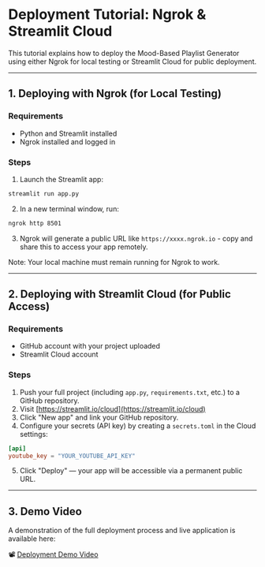 # Deployment Tutorial: Ngrok & Streamlit Cloud

This tutorial explains how to deploy the Mood-Based Playlist Generator using either Ngrok for local testing or Streamlit Cloud for public deployment.

---

## 1. Deploying with Ngrok (for Local Testing)

### Requirements
- Python and Streamlit installed
- Ngrok installed and logged in

### Steps

1. Launch the Streamlit app:
```bash
streamlit run app.py
```

2. In a new terminal window, run:
```bash
ngrok http 8501
```

3. Ngrok will generate a public URL like `https://xxxx.ngrok.io` - copy and share this to access your app remotely.

Note: Your local machine must remain running for Ngrok to work.

---

## 2. Deploying with Streamlit Cloud (for Public Access)

### Requirements
- GitHub account with your project uploaded
- Streamlit Cloud account

### Steps

1. Push your full project (including `app.py`, `requirements.txt`, etc.) to a GitHub repository.
2. Visit [https://streamlit.io/cloud](https://streamlit.io/cloud)
3. Click "New app" and link your GitHub repository.
4. Configure your secrets (API key) by creating a `secrets.toml` in the Cloud settings:

```toml
[api]
youtube_key = "YOUR_YOUTUBE_API_KEY"
```

5. Click "Deploy" — your app will be accessible via a permanent public URL.

---

## 3. Demo Video

A demonstration of the full deployment process and live application is available here:

📽️ [Deployment Demo Video](#) <!-- https://www.youtube.com/ -->
